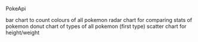PokeApi

bar chart to count colours of all pokemon
radar chart for comparing stats of pokemon
donut chart of types of all pokemon (first type)
scatter chart for height/weight

